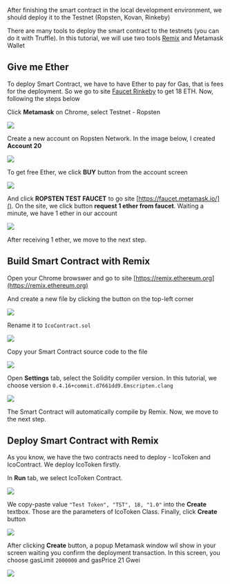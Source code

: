 After finishing the smart contract in the local development environment, we should deploy it to the Testnet (Ropsten, Kovan, Rinkeby)

There are many tools to deploy the smart contract to the testnets (you can do it with Truffle). In this tutorial, we will use two tools [Remix](https://github.com/ethereum/browser-solidity) and Metamask Wallet

## Give me Ether
To deploy Smart Contract, we have to have Ether to pay for Gas, that is fees for the deployment. So we go to site [Faucet Rinkeby](https://faucet.rinkeby.io/) to get 18 ETH. Now, following the steps below

Click **Metamask** on Chrome, select Testnet - Ropsten

![](https://raw.githubusercontent.com/thanhson1085/DemoCoin/master/images/24.JPG)

Create a new account on Ropsten Network. In the image below, I created **Account 20**

![](https://raw.githubusercontent.com/thanhson1085/DemoCoin/master/images/25.JPG)

To get free Ether, we click **BUY** button from the account screen

![](https://raw.githubusercontent.com/thanhson1085/DemoCoin/master/images/26.JPG)

And click **ROPSTEN TEST FAUCET** to go site [https://faucet.metamask.io/](). On the site, we click button **request 1 ether from faucet**. Waiting a minute, we have 1 ether in our account

![](https://raw.githubusercontent.com/thanhson1085/DemoCoin/master/images/27.JPG)

After receiving 1 ether, we move to the next step.


## Build Smart Contract with Remix
Open your Chrome browswer and go to site [https://remix.ethereum.org](https://remix.ethereum.org)

And create a new file by clicking the button on the top-left corner

![](https://raw.githubusercontent.com/thanhson1085/DemoCoin/master/images/20.JPG)

Rename it to `IcoContract.sol`

![](https://raw.githubusercontent.com/thanhson1085/DemoCoin/master/images/21.JPG)


Copy your Smart Contract source code to the file

![](https://raw.githubusercontent.com/thanhson1085/DemoCoin/master/images/22.JPG)

Open **Settings** tab, select the Solidity compiler version. In this tutorial, we choose version `0.4.16+commit.d7661dd9.Emscripten.clang`

![](https://raw.githubusercontent.com/thanhson1085/DemoCoin/master/images/23.JPG)

The Smart Contract will automatically compile by Remix. Now, we move to the next step.

## Deploy Smart Contract with Remix
As you know, we have the two contracts need to deploy - IcoToken and IcoContract. We deploy IcoToken firstly.

In **Run** tab, we select IcoToken Contract.

![](https://raw.githubusercontent.com/thanhson1085/DemoCoin/master/images/28.JPG)

We copy-paste value `"Test Token", "TST", 18, "1.0"` into the **Create** textbox. Those are the parameters of IcoToken Class. Finally, click **Create** button

![](https://raw.githubusercontent.com/thanhson1085/DemoCoin/master/images/29.JPG)

After clicking **Create** button, a popup Metamask window wil show in your screen waiting you confirm the deployment transaction. In this screen, you choose gasLimit `2000000` and gasPrice 21 Gwei

![](https://raw.githubusercontent.com/thanhson1085/DemoCoin/master/images/30.JPG)




